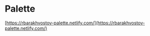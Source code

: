 # Palette

[https://rbarakhvostov-palette.netlify.com/](https://rbarakhvostov-palette.netlify.com/)
